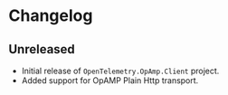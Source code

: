 # Changelog

## Unreleased

* Initial release of `OpenTelemetry.OpAmp.Client` project.
* Added support for OpAMP Plain Http transport.
